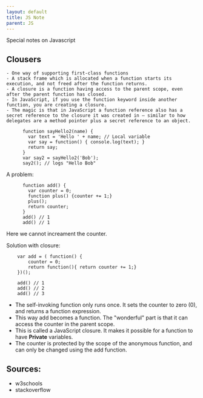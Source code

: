 ```yaml
---
layout: default
title: JS Note
parent: JS
---
```


Special notes on Javascript

## Clousers

    - One way of supporting first-class functions
    - A stack frame which is allocated when a function starts its execution, and not freed after the function returns.
    - A closure is a function having access to the parent scope, even after the parent function has closed.
    - In JavaScript, if you use the function keyword inside another function, you are creating a closure.
    - The magic is that in JavaScript a function reference also has a secret reference to the closure it was created in — similar to how delegates are a method pointer plus a secret reference to an object.

```
      function sayHello2(name) {
        var text = 'Hello ' + name; // Local variable
        var say = function() { console.log(text); }
        return say;
      }
      var say2 = sayHello2('Bob');
      say2(); // logs "Hello Bob"
```

A problem:

```
      function add() {
        var counter = 0;
        function plus() {counter += 1;}
        plus();
        return counter;
      }
      add() // 1
      add() // 1
```

Here we cannot increament the counter.

Solution with closure:

```
    var add = ( function() {
        counter = 0;
        return function(){ return counter += 1;}
    })();

    add() // 1
    add() // 2
    add() // 3
```

- The self-invoking function only runs once. It sets the counter to zero (0), and returns a function expression.
- This way add becomes a function. The "wonderful" part is that it can access the counter in the parent scope.
- This is called a JavaScript closure. It makes it possible for a function to have **Private** variables.
- The counter is protected by the scope of the anonymous function, and can only be changed using the add function.

## Sources:

- w3schools
- stackoverflow
